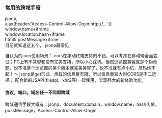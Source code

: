 ### 常用的跨域手段
jsonp,  
ajax(header('Access-Control-Allow-Orgin:http://....'))  
window.name+iframe  
window.location.hash+iframe  
html5 postMessage+ifrme  
目前就知道这五个，
jsonp最常见  


自认为的cors使用场景：
cors在移动终端支持的不错，可以考虑在移动端全面尝试；PC上有不兼容和没有完美支持，所以小心踩坑。当然浏览器兼容就是个伪命题，说不准某个浏览器的某个版本就完美兼容了，说不准就有点小坑，尼玛伤不起！～
jsonp是get形式，承载的信息量有限，所以信息量较大时CORS是不二选择；
配合新的JSAPI(fileapi、xhr2等)一起使用，实现强大的新体验功能。  

#### 协议，端口，域名任一不同即跨域
跨域通信手段大概有：jsonp，document.domain，window.name，hash传值，possMessage，Access-Control-Allow-Origin
